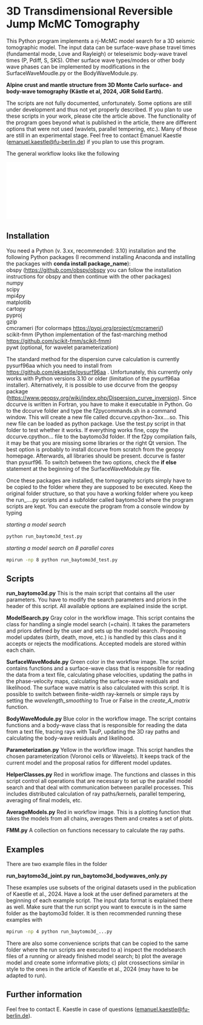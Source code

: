 # 3D Transdimensional Reversible Jump McMC Tomography

This Python program implements a rj-McMC model search for a 3D seismic tomographic model. The input data can be surface-wave phase travel times (fundamental mode, Love and Rayleigh) or teleseismic body-wave travel times (P, Pdiff, S, SKS). Other surface wave types/modes or other body wave phases can be implemented by modifications in the SurfaceWaveMoudle.py or the BodyWaveModule.py.

**Alpine crust and mantle structure from 3D Monte Carlo surface- and body-wave tomography (Kästle et al, 2024, JGR Solid Earth).**

The scripts are not fully documented, unfortunately. Some options are still under development and thus not yet properly described. If you plan to use these scripts in your work, please cite the article above. The functionality of the program goes beyond what is published in the article, there are different options that were not used (wavlets, parallel tempering, etc.). Many of those are still in an experimental stage. Feel free to contact Emanuel Kaestle (emanuel.kaestle@fu-berlin.de) if you plan to use this program.

The general workflow looks like the following

![workflow](imgs/baytomo3d_workflow.pdf)

## Installation

You need a Python (v. 3.xx, recommended: 3.10) installation and the following Python packages (I recommend installing Anaconda and installing the packages with __conda install package_name__):  
obspy (https://github.com/obspy/obspy you can follow the installation instructions for obspy and then continue with the other packages)  
numpy  
scipy  
mpi4py  
matplotlib  
cartopy  
pyproj  
gzip  
cmcrameri (for colormaps https://pypi.org/project/cmcrameri/)  
scikit-fmm (Python implementation of the fast-marching method https://github.com/scikit-fmm/scikit-fmm)  
pywt (optional, for wavelet parameterization)  

The standard method for the dispersion curve calculation is currently pysurf96aa which you need to install from https://github.com/ekaestle/pysurf96aa . Unfortunately, this currently only works with Python versions 3.10 or older (limitation of the pysurf96aa installer).
Alternatively, it is possible to use dccurve from the geopsy package (https://www.geopsy.org/wiki/index.php/Dispersion_curve_inversion). Since dccurve is written in Fortran, you have to make it executable in Python. Go to the dccurve folder and type the f2pycommands.sh in a command window. This will create a new file called dccurve.cpython-3xx....so. This new file can be loaded as python package. Use the test.py script in that folder to test whether it works. If everything works fine, copy the dccurve.cpython... file to the baytomo3d folder.
If the f2py compilation fails, it may be that you are missing some libraries or the right Qt version. The best option is probably to install dccurve from scratch from the geopsy homepage. Afterwards, all libraries should be present. dccurve is faster than pysurf96. To switch between the two options, check the __if else__ statement at the beginning of the SurfaceWaveModule.py file.

Once these packages are installed, the tomography scripts simply have to be copied to the folder where they are supposed to be executed. Keep the original folder structure, so that you have a working folder where you keep the run_....py scripts and a subfolder called baytomo3d where the program scripts are kept. You can execute the program from a console window by typing

_starting a model search_
```bash
python run_baytomo3d_test.py
```

_starting a model search on 8 parallel cores_
```bash
mpirun -np 8 python run_baytomo3d_test.py
```

## Scripts

__run_baytomo3d.py__
This is the main script that contains all the user parameters. You have to modify the search parameters and priors in the header of this script. All available options are explained inside the script.

__ModelSearch.py__
Gray color in the workflow image. This script contains the class for handling a single model search (=chain). It takes the parameters and priors defined by the user and sets up the model search. Proposing model updates (birth, death, move, etc.) is handled by this class and it accepts or rejects the modifications. Accepted models are stored within each chain.

__SurfaceWaveModule.py__
Green color in the workflow image. The script contains functions and a surface-wave class that is responsible for reading the data from a text file, calculating phase velocities, updating the paths in the phase-velocity maps, calculating the surface-wave residuals and likelihood. The surface wave matrix is also calculated with this script. It is possible to switch between finite-width ray-kernels or simple rays by setting the _wavelength_smoothing_ to True or False in the _create_A_matrix_ function.

__BodyWaveModule.py__
Blue color in the workflow image. The script contains functions and a body-wave class that is responsible for reading the data from a text file, tracing rays with TauP, updating the 3D ray paths and calculating the body-wave residuals and likelihood.

__Parameterization.py__
Yellow in the workflow image. This script handles the chosen parameterization (Voronoi cells or Wavelets). It keeps track of the current model and the proposal ratios for different model updates.

__HelperClasses.py__
Red in workflow image. The functions and classes in this script control all operations that are necessary to set up the parallel model search and that deal with communication between parallel processes. This includes distributed calculation of ray paths/kernels, parallel tempering, averaging of final models, etc.

__AverageModels.py__
Red in workflow image. This is a plotting function that takes the models from all chains, averages them and creates a set of plots.

__FMM.py__
A collection on functions necessary to calculate the ray paths.

## Examples

There are two example files in the folder

__run_baytomo3d_joint.py__
__run_baytomo3d_bodywaves_only.py__

These examples use subsets of the original datasets used in the publication of Kaestle et al., 2024. Have a look at the user defined parameters at the beginning of each example script. The input data format is explained there as well. Make sure that the run script you want to execute is in the same folder as the baytomo3d folder. It is then recommended running these examples with
```bash
mpirun -np 4 python run_baytomo3d_...py
```
There are also some convenience scripts that can be copied to the same folder where the run scripts are executed to a) inspect the modelsearch files of a running or already finished model search; b) plot the average model and create some informative plots; c) plot crossections similar in style to the ones in the article of Kaestle et al., 2024 (may have to be adapted to run).

## Further information

Feel free to contact E. Kaestle in case of questions (emanuel.kaestle@fu-berlin.de).
